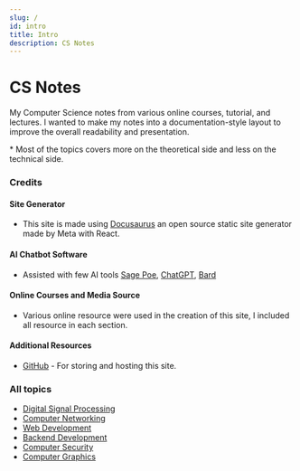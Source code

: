 ```yaml
---
slug: /
id: intro
title: Intro
description: CS Notes
---
```


# CS Notes

My Computer Science notes from various online courses, tutorial, and lectures. I wanted to make my notes into a documentation-style layout to improve the overall readability and presentation.

\* Most of the topics covers more on the theoretical side and less on the technical side.

### Credits

#### Site Generator

- This site is made using [Docusaurus](https://docusaurus.io/) an open source static site generator made by Meta with React.

#### AI Chatbot Software

- Assisted with few AI tools [Sage Poe](https://poe.com), [ChatGPT](https://chat.openai.com/), [Bard](https://bard.google.com/)

#### Online Courses and Media Source

- Various online resource were used in the creation of this site, I included all resource in each section.

#### Additional Resources

- [GitHub](https://github.com/) - For storing and hosting this site.

### All topics

- [Digital Signal Processing](digital-signal-processing)
- [Computer Networking](computer-networking)
- [Web Development](web-development)
- [Backend Development](backend-development)
- [Computer Security](computer-security)
- [Computer Graphics](computer-graphics)

